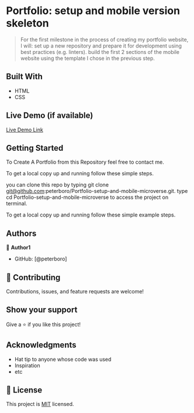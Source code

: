 
# Portfolio: setup and mobile version skeleton

>For the first milestone in the process of creating my portfolio website, I will:
set up a new repository and prepare it for development using best practices (e.g. linters).
build the first 2 sections of the mobile website using the template I chose in the previous step.


## Built With
- HTML
- CSS

## Live Demo (if available)

[Live Demo Link](https://peterboro.github.io/Portfolio-setup-mobile-microverse/)


## Getting Started

To Create A Portfolio from this Repository feel free to contact me.

To get a local copy up and running follow these simple steps.

you can clone this repo by typing git clone git@github.com:peterboro/Portfolio-setup-and-mobile-microverse.git.
type cd Portfolio-setup-and-mobile-microverse to access the project on terminal.


To get a local copy up and running follow these simple example steps.

## Authors

👤 **Author1**

- GitHub: [@peterboro]


## 🤝 Contributing

Contributions, issues, and feature requests are welcome!


## Show your support

Give a ⭐️ if you like this project!

## Acknowledgments

- Hat tip to anyone whose code was used
- Inspiration
- etc

## 📝 License

This project is [MIT](/LICENSE) licensed.